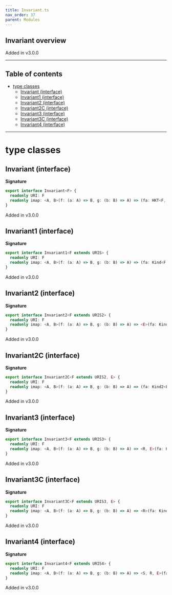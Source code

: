 ```yaml
---
title: Invariant.ts
nav_order: 37
parent: Modules
---
```


## Invariant overview

Added in v3.0.0

---

<h2 class="text-delta">Table of contents</h2>

- [type classes](#type-classes)
  - [Invariant (interface)](#invariant-interface)
  - [Invariant1 (interface)](#invariant1-interface)
  - [Invariant2 (interface)](#invariant2-interface)
  - [Invariant2C (interface)](#invariant2c-interface)
  - [Invariant3 (interface)](#invariant3-interface)
  - [Invariant3C (interface)](#invariant3c-interface)
  - [Invariant4 (interface)](#invariant4-interface)

---

# type classes

## Invariant (interface)

**Signature**

```ts
export interface Invariant<F> {
  readonly URI: F
  readonly imap: <A, B>(f: (a: A) => B, g: (b: B) => A) => (fa: HKT<F, A>) => HKT<F, B>
}
```

Added in v3.0.0

## Invariant1 (interface)

**Signature**

```ts
export interface Invariant1<F extends URIS> {
  readonly URI: F
  readonly imap: <A, B>(f: (a: A) => B, g: (b: B) => A) => (fa: Kind<F, A>) => Kind<F, B>
}
```

Added in v3.0.0

## Invariant2 (interface)

**Signature**

```ts
export interface Invariant2<F extends URIS2> {
  readonly URI: F
  readonly imap: <A, B>(f: (a: A) => B, g: (b: B) => A) => <E>(fa: Kind2<F, E, A>) => Kind2<F, E, B>
}
```

Added in v3.0.0

## Invariant2C (interface)

**Signature**

```ts
export interface Invariant2C<F extends URIS2, E> {
  readonly URI: F
  readonly imap: <A, B>(f: (a: A) => B, g: (b: B) => A) => (fa: Kind2<F, E, A>) => Kind2<F, E, B>
}
```

Added in v3.0.0

## Invariant3 (interface)

**Signature**

```ts
export interface Invariant3<F extends URIS3> {
  readonly URI: F
  readonly imap: <A, B>(f: (a: A) => B, g: (b: B) => A) => <R, E>(fa: Kind3<F, R, E, A>) => Kind3<F, R, E, B>
}
```

Added in v3.0.0

## Invariant3C (interface)

**Signature**

```ts
export interface Invariant3C<F extends URIS3, E> {
  readonly URI: F
  readonly imap: <A, B>(f: (a: A) => B, g: (b: B) => A) => <R>(fa: Kind3<F, R, E, A>) => Kind3<F, R, E, B>
}
```

Added in v3.0.0

## Invariant4 (interface)

**Signature**

```ts
export interface Invariant4<F extends URIS4> {
  readonly URI: F
  readonly imap: <A, B>(f: (a: A) => B, g: (b: B) => A) => <S, R, E>(fa: Kind4<F, S, R, E, A>) => Kind4<F, S, R, E, B>
}
```

Added in v3.0.0
